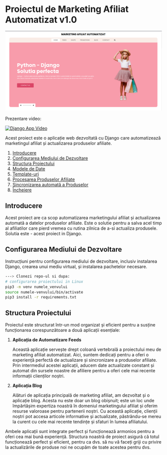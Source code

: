 # Proiectul de Marketing Afiliat Automatizat v1.0

![Marketing Afiliat Automatizat](./project_photos/affiliate-marketing-prezentation.png)


Prezentare video:

[![Django App Video](https://img.youtube.com/vi/9DRjLU-3F3k/0.jpg)](https://www.youtube.com/watch?v=9DRjLU-3F3k "Marketing Afiliat Automatizat")


Acest proiect este o aplicație web dezvoltată cu Django care automatizează marketingul afiliat și actualizarea produselor afiliate.

1. [Introducere](#introducere)
2. [Configurarea Mediului de Dezvoltare](#configurarea-mediului-de-dezvoltare)
3. [Structura Proiectului](#structura-proiectului)
4. [Modele de Date](#modele-de-date)
5. [Template-uri](#template-uri)
6. [Procesarea Produselor Afiliate](#procesarea-produselor-afiliate)
7. [Sincronizarea automată a Produselor](#sincronizarea-automata-a-produselor)
8. [Încheiere](#incheiere)

## Introducere

Acest proiect are ca scop automatizarea marketingului afiliat și actualizarea automată a datelor produselor afiliate. Este o solutie pentru a salva acel timp al afiliatilor care pierd vremea cu rutina zilnica de a-si actualiza produsele. Solutia este - acest proiect in Django.

## Configurarea Mediului de Dezvoltare

Instrucțiuni pentru configurarea mediului de dezvoltare, inclusiv instalarea Django, crearea unui mediu virtual, și instalarea pachetelor necesare.

```bash
---> Clonezi repo-ul si dupa:
# configurarea proiectului in Linux
pip3 -m venv numele_venvului
source numele-venvului/bin/activate
pip3 install -r requirements.txt
```

## Structura Proiectului

Proiectul este structurat într-un mod organizat și eficient pentru a susține funcționarea corespunzătoare a două aplicații esențiale:

1. **Aplicația de Automatizare Feeds**

   Această aplicație servește drept coloană vertebrală a proiectului meu de marketing afiliat automatizat. Aici, suntem dedicați pentru a oferi o experiență perfectă de actualizare și sincronizare a produselor afiliate. Prin intermediul acestei aplicații, aducem date actualizate constant și automat din sursele noastre de afiliere pentru a oferi cele mai recente informații clienților noștri.

2. **Aplicația Blog**

   Alături de aplicația principală de marketing afiliat, am dezvoltat și o aplicație blog. Acesta nu este doar un blog obișnuit; este un loc unde împărtășim expertiza noastră în domeniul marketingului afiliat și oferim resurse valoroase pentru partenerii noștri. Cu această aplicație, clienții noștri pot accesa articole informative și actualizate, păstrându-se mereu la curent cu cele mai recente tendințe și sfaturi în lumea afiliatului.

Ambele aplicații sunt integrate perfect și funcționează armonios pentru a oferi cea mai bună experiență. Structura noastră de proiect asigură că totul funcționează perfect și eficient, pentru ca dvs. să nu vă faceți griji cu privire la actualizările de produse noi ne ocupăm de toate acestea pentru dvs.

